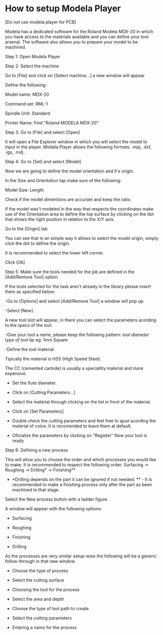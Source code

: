 # How to setup Modela Player

[Do not use modela player for PCB]

Modela has a dedicated software for the Roland Modela MDX-20 in which you have access to the materials available and you can define your tool arsenal.
The software also allows you to prepare your model to be machined.

Step 1: Open Modela Player

Step 2: Select the machine

Go to [File] and click on [Select machine...] a new window will appear

Define the following:

Model name: MDX-20

Command set: RML-1

Spindle Unit: Standard

Printer Name: Find "Roland MODELA MDX-20"

Step 3: Go to [File] and select [Open]

It will open a File Explorer window in which you will select the model to input in the player.
Modela Player allows the following formats: .mpj, .dxf, .igs, .mdj .

Step 4: Go to [Set] and select [Model]

Now we are going to define the model orientation and it's origin.

In the Size and Orientation tap make sure of the following:

Model Size: Length

Check if the model dimentions are accurate and keep the ratio.

If the model was't modeled in the way that respects the coordinates make use of the Orientation area to define the top surface by clicking on the dot that shows the right position in relation to the X/Y axis.

Go to the [Origin] tab

You can see that in an simple way it allows to select the model origin, simply click the dot to define the origin.

It is recommended to select the lower left corner.

Click [Ok]

Step 5: Make sure the tools needed for the job are defined in the [Add/Remove Tool] option.

If the tools selected for the task aren't already in the library please insert them as specified below:

-Go to [Options] and select [Add/Remove Tool] a window will pop up.

-Select [New].

A new tool slot will appear, in there you can select the parameters acording to the specs of the tool.

-Give your tool a name, please keep the following pattern: *tool diameter* *type of tool tip* eg: 1mm Square

-Define the tool material.

Tipically the material is HSS (High Speed Steel).

The CC (cemented carbide) is usually a speciallity material and more expensive.

- Set the flute diameter. 

- Click on [Cutting Parameters...]

- Select the material through clicking on the list in front of the material.

- Click on [Set Parameters]

- Double check the cutting parameters and feel free to ajust acording the material of coice.
  It is recomended to leave them at default.

- Oficialize the parameters by clicking on "Register" 
  Now your tool is ready

Step 6: Defining a new process

This will allow you to choose the order and which processes you would like to make.
It is recommended to respect the following order: Surfacing -> Roughing -> Drilling* -> Finishing**

* *Drilling depends on the part it can be ignored if not needed.
  ** - It is recommended to make a finishing process only after the part as been machined to that stage. 

Select the New process button with a ladder figure.

A window will appear with the following options:

- Surfacing

- Roughing

-  Finishing

-  Drilling

As the processes are very similar setup-wise the following will be a generic follow-through in that new window.

- Choose the type of process

- Select the cutting surface

- Choosing the tool for the process

- Select the area and depth 

- Choose the type of tool path to create

- Select the cutting parameters

- Entering a name for the process
